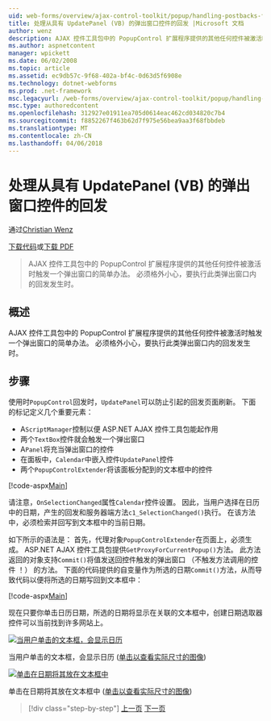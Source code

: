 ```yaml
---
uid: web-forms/overview/ajax-control-toolkit/popup/handling-postbacks-from-a-popup-control-with-an-updatepanel-vb
title: 处理从具有 UpdatePanel (VB) 的弹出窗口控件的回发 |Microsoft 文档
author: wenz
description: AJAX 控件工具包中的 PopupControl 扩展程序提供的其他任何控件被激活时触发一个弹出窗口的简单办法。 必须格外小心，要执行...
ms.author: aspnetcontent
manager: wpickett
ms.date: 06/02/2008
ms.topic: article
ms.assetid: ec9db57c-9f68-402a-bf4c-0d63d5f6908e
ms.technology: dotnet-webforms
ms.prod: .net-framework
msc.legacyurl: /web-forms/overview/ajax-control-toolkit/popup/handling-postbacks-from-a-popup-control-with-an-updatepanel-vb
msc.type: authoredcontent
ms.openlocfilehash: 312927e01911ea705d0614eac462cd034820c7b4
ms.sourcegitcommit: f8852267f463b62d7f975e56bea9aa3f68fbbdeb
ms.translationtype: MT
ms.contentlocale: zh-CN
ms.lasthandoff: 04/06/2018
---
```

<a name="handling-postbacks-from-a-popup-control-with-an-updatepanel-vb"></a>处理从具有 UpdatePanel (VB) 的弹出窗口控件的回发
====================
通过[Christian Wenz](https://github.com/wenz)

[下载代码](http://download.microsoft.com/download/9/3/f/93f8daea-bebd-4821-833b-95205389c7d0/PopupControl2.vb.zip)或[下载 PDF](http://download.microsoft.com/download/2/d/c/2dc10e34-6983-41d4-9c08-f78f5387d32b/popupcontrol2VB.pdf)

> AJAX 控件工具包中的 PopupControl 扩展程序提供的其他任何控件被激活时触发一个弹出窗口的简单办法。 必须格外小心，要执行此类弹出窗口内的回发发生时。


## <a name="overview"></a>概述

AJAX 控件工具包中的 PopupControl 扩展程序提供的其他任何控件被激活时触发一个弹出窗口的简单办法。 必须格外小心，要执行此类弹出窗口内的回发发生时。

## <a name="steps"></a>步骤

使用时`PopupControl`回发时，`UpdatePanel`可以防止引起的回发页面刷新。 下面的标记定义几个重要元素：

- A`ScriptManager`控制以便 ASP.NET AJAX 控件工具包能起作用
- 两个`TextBox`控件就会触发一个弹出窗口
- A`Panel`将充当弹出窗口的控件
- 在面板中，`Calendar`中嵌入控件`UpdatePanel`控件
- 两个`PopupControlExtender`将该面板分配到的文本框中的控件

[!code-aspx[Main](handling-postbacks-from-a-popup-control-with-an-updatepanel-vb/samples/sample1.aspx)]

请注意，`OnSelectionChanged`属性`Calendar`控件设置。 因此，当用户选择在日历中的日期，产生的回发和服务器端方法`c1_SelectionChanged()`执行。 在该方法中，必须检索并回写到文本框中的当前日期。

如下所示的语法是： 首先，代理对象`PopupControlExtender`在页面上，必须生成。 ASP.NET AJAX 控件工具包提供`GetProxyForCurrentPopup()`方法。 此方法返回的对象支持`Commit()`将值发送回控件触发的弹出窗口 （不触发方法调用的控件 ！） 的方法。 下面的代码提供的自变量作为所选的日期`Commit()`方法，从而导致代码以便将所选的日期写回到文本框中：

[!code-aspx[Main](handling-postbacks-from-a-popup-control-with-an-updatepanel-vb/samples/sample2.aspx)]

现在只要你单击日历日期，所选的日期将显示在关联的文本框中，创建日期选取器控件可以当前找到许多网站上。


[![当用户单击的文本框，会显示日历](handling-postbacks-from-a-popup-control-with-an-updatepanel-vb/_static/image2.png)](handling-postbacks-from-a-popup-control-with-an-updatepanel-vb/_static/image1.png)

当用户单击的文本框，会显示日历 ([单击以查看实际尺寸的图像](handling-postbacks-from-a-popup-control-with-an-updatepanel-vb/_static/image3.png))


[![单击在日期将其放在文本框中](handling-postbacks-from-a-popup-control-with-an-updatepanel-vb/_static/image5.png)](handling-postbacks-from-a-popup-control-with-an-updatepanel-vb/_static/image4.png)

单击在日期将其放在文本框中 ([单击以查看实际尺寸的图像](handling-postbacks-from-a-popup-control-with-an-updatepanel-vb/_static/image6.png))

> [!div class="step-by-step"]
> [上一页](using-multiple-popup-controls-vb.md)
> [下一页](handling-postbacks-from-a-popup-control-without-an-updatepanel-vb.md)

